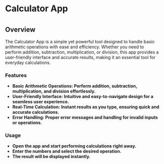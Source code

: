 <h1>Calculator App<h1/>
<h2>Overview</h2>
<p>The Calculator App is a simple yet powerful tool designed to handle basic arithmetic operations with ease and efficiency. Whether you need to perform addition, subtraction, multiplication, or division, this app provides a user-friendly interface and accurate results, making it an essential tool for everyday calculations.
</p>
<h3>Features</h3>
<ul>
  <li><b>Basic Arithmetic Operations: <b/>Perform addition, subtraction, multiplication, and division effortlessly.</li>
   <li>User-Friendly Interface: Intuitive and easy-to-navigate design for a seamless user experience.</li>
   <li>Real-Time Calculation: Instant results as you type, ensuring quick and accurate calculations.</li>
   <li>Error Handling: Proper error messages and handling for invalid inputs or operations.</li>
</ul>
<h3>Usage</h3>
<ul>
  <li>Open the app and start performing calculations right away.</li>
   <li>Enter the numbers and select the desired operation.</li>
   <li>The result will be displayed instantly.</li>
</ul>

